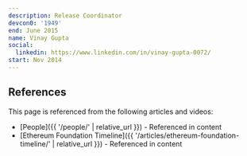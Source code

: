 ```yaml
---
description: Release Coordinator
devcon0: '1949'
end: June 2015
name: Vinay Gupta
social:
  linkedin: https://www.linkedin.com/in/vinay-gupta-0072/
start: Nov 2014
---
```


## References

This page is referenced from the following articles and videos:

- [People]({{ '/people/' | relative_url }}) - Referenced in content
- [Ethereum Foundation Timeline]({{ '/articles/ethereum-foundation-timeline/' | relative_url }}) - Referenced in content